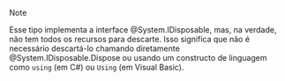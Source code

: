 > [!NOTE]
> Esse tipo implementa a interface @System.IDisposable, mas, na verdade, não tem todos os recursos para descarte. Isso significa que não é necessário descartá-lo chamando diretamente @System.IDisposable.Dispose ou usando um constructo de linguagem como `using` (em C#) ou `Using` (em Visual Basic).
